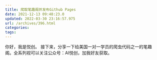 ```yaml
---
title: 爬取笔趣阁并发布Github Pages
date: 2021-12-13 09:48:23.0
updated: 2022-03-30 23:16:57.975
url: /archives/396.html
categories: 
tags: 
---
```




你好，我是悦创。 接下来，分享一下给美国一对一学员的爬虫代码之一的笔趣阁。全系列视可以关注公众号：AI悦创，加我好友获取。